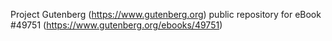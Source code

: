 Project Gutenberg (https://www.gutenberg.org) public repository for eBook #49751 (https://www.gutenberg.org/ebooks/49751)

